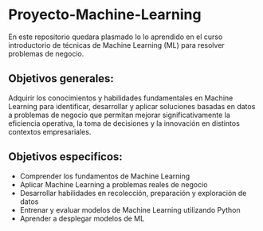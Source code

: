 # Proyecto-Machine-Learning

En este repositorio quedara plasmado lo lo aprendido en el curso introductorio de técnicas de Machine Learning (ML) para resolver problemas de negocio. 

## Objetivos generales:
Adquirir los conocimientos y habilidades fundamentales en Machine Learning para identificar, desarrollar y aplicar soluciones basadas en datos a problemas de negocio que permitan mejorar significativamente la eficiencia operativa, la toma de decisiones y la innovación en distintos contextos empresariales.

## Objetivos especificos:
+ Comprender los fundamentos de Machine Learning
+ Aplicar Machine Learning a problemas reales de negocio
+ Desarrollar habilidades en recolección, preparación y exploración de datos
+ Entrenar y evaluar modelos de Machine Learning utilizando Python
+ Aprender a desplegar modelos de ML
